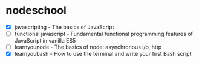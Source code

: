 # nodeschool

- [x] javascripting - The basics of JavaScript 
- [ ] functional javascript - Fundamental functional programming features of JavaScript in vanilla ES5 
- [ ] learnyounode - The basics of node: asynchronous i/o, http
- [x] learnyoubash - How to use the terminal and write your first Bash script

